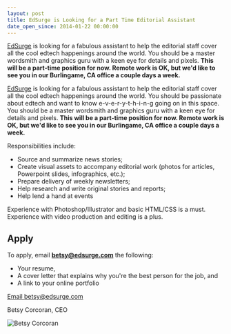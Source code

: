 ```yaml
---
layout: post
title: EdSurge is Looking for a Part Time Editorial Assistant
date_open_since: 2014-01-22 00:00:00
---
```


[EdSurge](https://www.edsurge.com/) is looking for a fabulous assistant to help the editorial staff cover all the cool edtech happenings around the world. You should be a master wordsmith and graphics guru with a keen eye for details and pixels. **This will be a part-time position for now. Remote work is OK, but we'd like to see you in our Burlingame, CA office a couple days a week.**

<!--break-->

[EdSurge](https://www.edsurge.com/) is looking for a fabulous assistant to help the editorial staff cover all the cool edtech happenings around the world. You should be passionate about edtech and want to know e-v-e-r-y-t-h-i-n-g going on in this space. You should be a master wordsmith and graphics guru with a keen eye for details and pixels. **This will be a part-time position for now. Remote work is OK, but we'd like to see you in our Burlingame, CA office a couple days a week.**

Responsibilities include:

* Source and summarize news stories;
* Create visual assets to accompany editorial work (photos for articles, Powerpoint slides, infographics, etc.);
* Prepare delivery of weekly newsletters;
* Help research and write original stories and reports;
* Help lend a hand at events

Experience with Photoshop/Illustrator and basic HTML/CSS is a must. Experience with video production and editing is a plus.

<!--musthaves-->

## Apply


To apply, email **betsy@edsurge.com** the following:

* Your resume,
* A cover letter that explains why you're the best person for the job, and
* A link to your online portfolio


<a href="mailto:betsy@edsurge.com" class="button button-rounded button-primary button-large">Email betsy@edsurge.com</a>

Betsy Corcoran, CEO

<img src="/public/images/betsy.jpg" class="author" alt="Betsy Corcoran">
